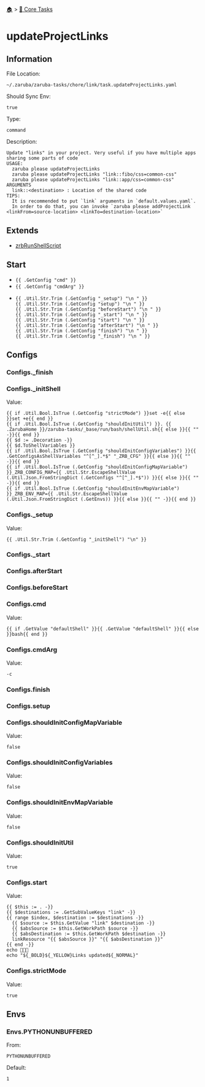 <!--startTocHeader-->
[🏠](../README.md) > [🥝 Core Tasks](README.md)
# updateProjectLinks
<!--endTocHeader-->

## Information

File Location:

    ~/.zaruba/zaruba-tasks/chore/link/task.updateProjectLinks.yaml

Should Sync Env:

    true

Type:

    command

Description:

    Update "links" in your project. Very useful if you have multiple apps sharing some parts of code
    USAGE:
      zaruba please updateProjectLinks
      zaruba please updateProjectLinks "link::fibo/css=common-css"
      zaruba please updateProjectLinks "link::app/css=common-css"
    ARGUMENTS
      link::<destination> : Location of the shared code
    TIPS:
      It is recommended to put `link` arguments in `default.values.yaml`.
      In order to do that, you can invoke `zaruba please addProjectLink <linkFrom=source-location> <linkTo=destination-location>`



## Extends

* [zrbRunShellScript](zrbRunShellScript.md)


## Start

* `{{ .GetConfig "cmd" }}`
* `{{ .GetConfig "cmdArg" }}`
*
    ```
    {{ .Util.Str.Trim (.GetConfig "_setup") "\n " }}
    {{ .Util.Str.Trim (.GetConfig "setup") "\n " }}
    {{ .Util.Str.Trim (.GetConfig "beforeStart") "\n " }}
    {{ .Util.Str.Trim (.GetConfig "_start") "\n " }}
    {{ .Util.Str.Trim (.GetConfig "start") "\n " }}
    {{ .Util.Str.Trim (.GetConfig "afterStart") "\n " }}
    {{ .Util.Str.Trim (.GetConfig "finish") "\n " }}
    {{ .Util.Str.Trim (.GetConfig "_finish") "\n " }}

    ```


## Configs


### Configs._finish


### Configs._initShell

Value:

    {{ if .Util.Bool.IsTrue (.GetConfig "strictMode") }}set -e{{ else }}set +e{{ end }}
    {{ if .Util.Bool.IsTrue (.GetConfig "shouldInitUtil") }}. {{ .ZarubaHome }}/zaruba-tasks/_base/run/bash/shellUtil.sh{{ else }}{{ "" -}}{{ end }}
    {{ $d := .Decoration -}}
    {{ $d.ToShellVariables }}
    {{ if .Util.Bool.IsTrue (.GetConfig "shouldInitConfigVariables") }}{{ .GetConfigsAsShellVariables "^[^_].*$" "_ZRB_CFG" }}{{ else }}{{ "" -}}{{ end }}
    {{ if .Util.Bool.IsTrue (.GetConfig "shouldInitConfigMapVariable") }}_ZRB_CONFIG_MAP={{ .Util.Str.EscapeShellValue (.Util.Json.FromStringDict (.GetConfigs "^[^_].*$")) }}{{ else }}{{ "" -}}{{ end }}
    {{ if .Util.Bool.IsTrue (.GetConfig "shouldInitEnvMapVariable") }}_ZRB_ENV_MAP={{ .Util.Str.EscapeShellValue (.Util.Json.FromStringDict (.GetEnvs)) }}{{ else }}{{ "" -}}{{ end }}



### Configs._setup

Value:

    {{ .Util.Str.Trim (.GetConfig "_initShell") "\n" }}


### Configs._start


### Configs.afterStart


### Configs.beforeStart


### Configs.cmd

Value:

    {{ if .GetValue "defaultShell" }}{{ .GetValue "defaultShell" }}{{ else }}bash{{ end }}


### Configs.cmdArg

Value:

    -c


### Configs.finish


### Configs.setup


### Configs.shouldInitConfigMapVariable

Value:

    false


### Configs.shouldInitConfigVariables

Value:

    false


### Configs.shouldInitEnvMapVariable

Value:

    false


### Configs.shouldInitUtil

Value:

    true


### Configs.start

Value:

    {{ $this := . -}}
    {{ $destinations := .GetSubValueKeys "link" -}}
    {{ range $index, $destination := $destinations -}}
      {{ $source := $this.GetValue "link" $destination -}}
      {{ $absSource := $this.GetWorkPath $source -}}
      {{ $absDestination := $this.GetWorkPath $destination -}}
      linkResource "{{ $absSource }}" "{{ $absDestination }}"
    {{ end -}}
    echo 🎉🎉🎉
    echo "${_BOLD}${_YELLOW}Links updated${_NORMAL}"



### Configs.strictMode

Value:

    true


## Envs


### Envs.PYTHONUNBUFFERED

From:

    PYTHONUNBUFFERED

Default:

    1